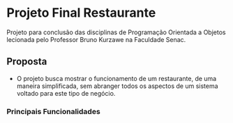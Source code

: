 # Projeto Final Restaurante

Projeto para conclusão das disciplinas de Programação Orientada a Objetos lecionada pelo Professor Bruno Kurzawe na Faculdade Senac.

## Proposta
- O projeto busca mostrar o funcionamento de um restaurante, de uma maneira simplificada, sem abranger todos os aspectos de um sistema voltado para este tipo de negócio.

### Principais Funcionalidades
